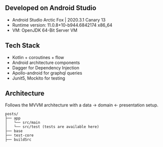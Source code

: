 ## Developed on Android Studio
* Android Studio Arctic Fox | 2020.3.1 Canary 13
* Runtime version: 11.0.8+10-b944.6842174 x86_64
* VM: OpenJDK 64-Bit Server VM 

## Tech Stack
* Kotlin + coroutines + flow
* Android architecture components
* Dagger for Dependency Injection
* Apollo-android for graphql queries
* Junit5, Mockito for testing

## Architecture
Follows the MVVM architecture with a data -> domain <- presentation setup. 

```
posts/
├── app
│   └── src/main
│   └── src/test (tests are available here)
├── base
├── test-core 
├── buildSrc
```
